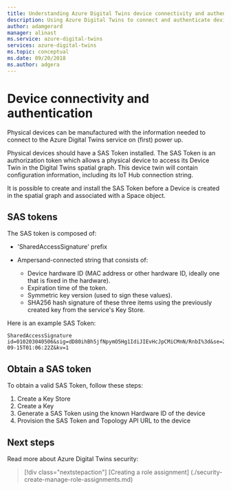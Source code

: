 ```yaml
---
title: Understanding Azure Digital Twins device connectivity and authentication | Microsoft Docs
description: Using Azure Digital Twins to connect and authenticate devices
author: adamgerard
manager: alinast
ms.service: azure-digital-twins
services: azure-digital-twins
ms.topic: conceptual
ms.date: 09/20/2018
ms.author: adgera
---
```


# Device connectivity and authentication

Physical devices can be manufactured with the information needed to connect to the Azure Digital Twins service on (first) power up.

Physical devices should have a SAS Token installed. The SAS Token is an authorization token which allows a physical device to access its Device Twin in the Digital Twins spatial graph. This device twin will contain configuration information, including its IoT Hub connection string.

It is possible to create and install the SAS Token before a Device is created in the spatial graph and associated with a Space object.

## SAS tokens

The SAS token is composed of:

* 'SharedAccessSignature' prefix

* Ampersand-connected string that consists of:
  * Device hardware ID (MAC address or other hardware ID, ideally one that is fixed in the hardware).
  * Expiration time of the token.
  * Symmetric key version (used to sign these values).
  * SHA256 hash signature of these three items using the previously created key from the service's Key Store.

Here is an example SAS Token:

```plaintext
SharedAccessSignature id=010203040506&sig=dD80ihBh5jfNpymO5Hg1IdiJIEvHcJpCMiCMnN/RnbI%3d&se=2017-09-15T01:06:22Z&kv=1
```

## Obtain a SAS token

To obtain a valid SAS Token, follow these steps:

1. Create a Key Store
1. Create a Key
1. Generate a SAS Token using the known Hardware ID of the device
1. Provision the SAS Token and Topology API URL to the device

## Next steps

Read more about Azure Digital Twins security:

> [!div class="nextstepaction"]
> [Creating a role assignment] (./security-create-manage-role-assignments.md)
